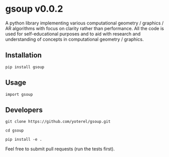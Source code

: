 # gsoup v0.0.2

A python library implementing various computational geometry / graphics / AR algorithms with focus on clarity rather than performance.
All the code is used for self-educational purposes and to aid with research and understanding of concepts in computational geometry / graphics.

## Installation
`pip install gsoup`

## Usage
`import gsoup`

## Developers
`git clone https://github.com/yoterel/gsoup.git`

`cd gsoup`

`pip install -e .`

Feel free to submit pull requests (run the tests first).
